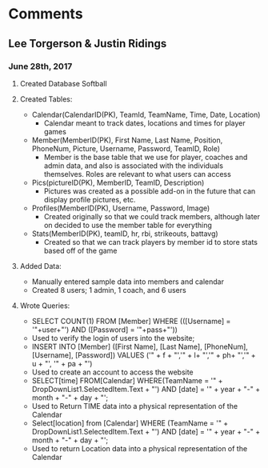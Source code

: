 

# Comments

## Lee Torgerson & Justin Ridings

### June 28th, 2017


1. Created Database Softball

1. Created Tables:
	- Calendar(CalendarID(PK), TeamId, TeamName, Time, Date, Location)
		- Calendar meant to track dates, locations and times for player games
	- Member(MemberID(PK), First Name, Last Name, Position, PhoneNum, Picture, Username, Password, TeamID, Role)
		- Member is the base table that we use for player, coaches and admin data, and also is associated with the individuals themselves. Roles are relevant to what users can access
	- Pics(pictureID(PK), MemberID, TeamID, Description)
		- Pictures was created as a possible add-on in the future that can display profile pictures, etc.
	- Profiles(MemberID(PK), Username, Password, Image)
		- Created originally so that we could track members, although later on decided to use the member table for everything
	- Stats(MemberID(PK), teamID, hr, rbi, strikeouts, battavg)
		- Created so that we can track players by member id to store stats based off of the game

1. Added Data:
	- Manually entered sample data into members and calendar		
	- Created 8 users; 1 admin, 1 coach, and 6 users

1. Wrote Queries:
	- SELECT COUNT(1) FROM [Member] WHERE (([Username] = '"+user+"') AND ([Password] = '"+pass+"'))
	- Used to verify the login of users into the website; 
	- INSERT INTO [Member] ([First Name], [Last Name], [PhoneNum], [Username], [Password]) 
	VALUES ('" + f + "','" + l+ "','" + ph+ "','" + u + "', '" + pa + "')
	- Used to create an account to access the website
	- SELECT[time] FROM[Calendar] WHERE(TeamName = '" + DropDownList1.SelectedItem.Text + "') 
	AND [date] = '" + year + "-" + month + "-" + day + "';
	- Used to Return TIME data into a physical representation of the Calendar
	- Select[location] from [Calendar] WHERE (TeamName = '" + DropDownList1.SelectedItem.Text + "') 
	AND [date] = '" + year + "-" + month + "-" + day + "';
	- Used to return Location data into a physical representation of the Calendar